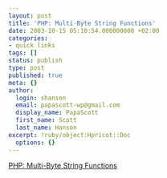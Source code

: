 ```yaml
---
layout: post
title: 'PHP: Multi-Byte String Functions'
date: 2003-10-15 05:10:54.000000000 +02:00
categories:
- quick links
tags: []
status: publish
type: post
published: true
meta: {}
author:
  login: shanson
  email: papascott-wp@gmail.com
  display_name: PapaScott
  first_name: Scott
  last_name: Hanson
excerpt: !ruby/object:Hpricot::Doc
  options: {}
---
```

<p><a title="Native Unicode Functions... if you can recompile your PHP" href="http://www.php.net/manual/en/ref.mbstring.php">PHP: Multi-Byte String Functions</a></p>
